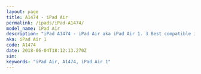 ```yaml
---
layout: page
title: A1474 - iPad Air
permalink: /ipads/iPad-A1474/
model_name: iPad Air
description: "iPad A1474 - iPad Air aka iPad Air 1. 3 Best compatible iPad cases, pens, chargers and keyboards."
aka: iPad Air 1
code: A1474
date: 2018-06-04T18:12:13.270Z
sim: 
keywords: "iPad Air, A1474, iPad Air 1"
---
```

